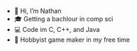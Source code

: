 - 👋 Hi, I’m Nathan
- 🎓 Getting a bachlour in comp sci
- 💻 Code im C, C++, and Java
- 👾 Hobbyist game maker in my free time

<!---
Nathancecixx/Nathancecixx is a ✨ special ✨ repository because its `README.md` (this file) appears on your GitHub profile.
You can click the Preview link to take a look at your changes.
--->
